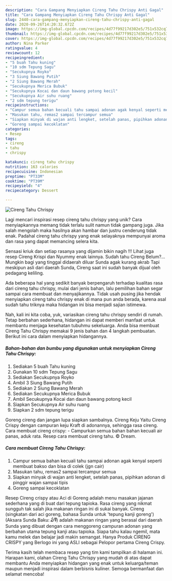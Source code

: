 ```yaml
---
description: "Cara Gampang Menyiapkan Cireng Tahu Chrispy Anti Gagal"
title: "Cara Gampang Menyiapkan Cireng Tahu Chrispy Anti Gagal"
slug: 2440-cara-gampang-menyiapkan-cireng-tahu-chrispy-anti-gagal
date: 2020-09-26T14:20:32.672Z
image: https://img-global.cpcdn.com/recipes/4d77f99217d302e5/751x532cq70/cireng-tahu-chrispy-foto-resep-utama.jpg
thumbnail: https://img-global.cpcdn.com/recipes/4d77f99217d302e5/751x532cq70/cireng-tahu-chrispy-foto-resep-utama.jpg
cover: https://img-global.cpcdn.com/recipes/4d77f99217d302e5/751x532cq70/cireng-tahu-chrispy-foto-resep-utama.jpg
author: Nina Parker
ratingvalue: 4
reviewcount: 12
recipeingredient:
- "5 buah Tahu kuning"
- "10 sdm Tepung Sagu"
- "Secukupnya Royko"
- "3 Siung Bawang Putih"
- "2 Siung Bawang Merah"
- "Secukupnya Merica Bubuk"
- "Secukupnya Kocai dan daun bawang potong kecil"
- "Secukupnya Air suhu ruang"
- "2 sdm tepung terigu"
recipeinstructions:
- "Campur semua bahan kecuali tahu sampai adonan agak kenyal seperti membuat bakso dan bisa di colek (jgn cair)"
- "Masukan tahu, remas2 sampai tercampur semua"
- "Siapkan minyak di wajan anti lengket, setelah panas, pipihkan adonan di pinggir wajan sampai tipis"
- "Goreng sampai kecoklatan"
categories:
- Resep
tags:
- cireng
- tahu
- chrispy

katakunci: cireng tahu chrispy 
nutrition: 163 calories
recipecuisine: Indonesian
preptime: "PT33M"
cooktime: "PT39M"
recipeyield: "4"
recipecategory: Dessert

---
```



![Cireng Tahu Chrispy](https://img-global.cpcdn.com/recipes/4d77f99217d302e5/751x532cq70/cireng-tahu-chrispy-foto-resep-utama.jpg)

Lagi mencari inspirasi resep cireng tahu chrispy yang unik? Cara menyiapkannya memang tidak terlalu sulit namun tidak gampang juga. Jika salah mengolah maka hasilnya akan hambar dan justru cenderung tidak enak. Padahal cireng tahu chrispy yang enak selayaknya mempunyai aroma dan rasa yang dapat memancing selera kita.

Sensasi kriuk dan setiap rasanya yang dijamin bikin nagih !!! Lihat juga resep Cireng Krispi dan Nyummy enak lainnya. Sudah tahu Cireng Belum?… Mungkin bagi yang tinggal didaerah diluar Sunda agak kurang akrab Tapi meskipun asli dari daerah Sunda, Cireng saat ini sudah banyak dijual oleh pedagang keliling.

Ada beberapa hal yang sedikit banyak berpengaruh terhadap kualitas rasa dari cireng tahu chrispy, mulai dari jenis bahan, lalu pemilihan bahan segar sampai cara membuat dan menyajikannya. Tidak usah pusing jika hendak menyiapkan cireng tahu chrispy enak di mana pun anda berada, karena asal sudah tahu triknya maka hidangan ini bisa menjadi sajian istimewa.


Nah, kali ini kita coba, yuk, variasikan cireng tahu chrispy sendiri di rumah. Tetap berbahan sederhana, hidangan ini dapat memberi manfaat untuk membantu menjaga kesehatan tubuhmu sekeluarga. Anda bisa membuat Cireng Tahu Chrispy memakai 9 jenis bahan dan 4 langkah pembuatan. Berikut ini cara dalam menyiapkan hidangannya.

<!--inarticleads1-->

##### Bahan-bahan dan bumbu yang digunakan untuk menyiapkan Cireng Tahu Chrispy:

1. Sediakan 5 buah Tahu kuning
1. Gunakan 10 sdm Tepung Sagu
1. Sediakan Secukupnya Royko
1. Ambil 3 Siung Bawang Putih
1. Sediakan 2 Siung Bawang Merah
1. Sediakan Secukupnya Merica Bubuk
1. Ambil Secukupnya Kocai dan daun bawang potong kecil
1. Siapkan Secukupnya Air suhu ruang
1. Siapkan 2 sdm tepung terigu


Goreng cireng dan jangan lupa siapkan sambalnya. Cireng Keju Yaitu Cireng Crispy dengan campuran keju Kraft di adonannya, sehingga rasa cireng. Cara membuat cireng crispy: - Campurkan semua bahan bahan kecuali air panas, aduk rata. Resep cara membuat cireng tahu. © Dream. 

<!--inarticleads2-->

##### Cara membuat Cireng Tahu Chrispy:

1. Campur semua bahan kecuali tahu sampai adonan agak kenyal seperti membuat bakso dan bisa di colek (jgn cair)
1. Masukan tahu, remas2 sampai tercampur semua
1. Siapkan minyak di wajan anti lengket, setelah panas, pipihkan adonan di pinggir wajan sampai tipis
1. Goreng sampai kecoklatan


Resep Cireng crispy atau Aci di Goreng adalah menu masakan jajanan sederhana yang di buat dari tepung tapioka. Rasa cireng yang nikmat sungguh tak salah jika makanan ringan ini di sukai banyak. Cireng (singkatan dari aci goreng, bahasa Sunda untuk &#39;tepung kanji goreng&#39;) (Aksara Sunda Baku: ᮎᮤᮛᮨᮀ) adalah makanan ringan yang berasal dari daerah Sunda yang dibuat dengan cara menggoreng campuran adonan yang berbahan utama tepung kanji atau tapioka. Siapa tahu kalau ngemil, mata kamu melek dan belajar jadi makin semangat. Hanya Produk CIRENG CRISPY yang Berlogo ini yang ASLI sebagai Pelopor pertama Cireng Crispy. 

Terima kasih telah membaca resep yang tim kami tampilkan di halaman ini. Harapan kami, olahan Cireng Tahu Chrispy yang mudah di atas dapat membantu Anda menyiapkan hidangan yang enak untuk keluarga/teman maupun menjadi inspirasi dalam berbisnis kuliner. Semoga bermanfaat dan selamat mencoba!
